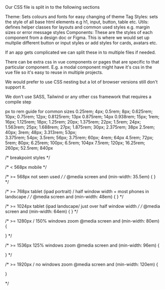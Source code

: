 Our CSS file is split in to the following sections

Theme: Sets colours and fonts for easy changing of theme
Tag Styles: sets the style of all base html elements e.g h1, input, button, table etc.
Utils: defines helper classes for layouts and common used styles e.g. margin sizes or error message styles
Components: These are the styles of each component from a design doc or Figma. This is where we would set up multplie different button or input
            styles or add styles for cards, avatars etc.

If an app gets complicated we can split these in to multiple files if needed.

There can be extra css in vue components or pages that are specific to that particular component. 
E.g. a modal component might have it's css in the vue file so it's easy to reuse in multiple projects.

We would prefer to use CSS nesting but a lot of browser versions still don't support it.

We don't use SASS, Tailwind or any other css framework that requires a compile step

px to rem guide for common sizes 
0.25rem; 4px; 
0.5rem;  8px; 
0.625rem; 10px; 
0.75rem; 12px;
0.8125rem; 13px
0.875rem; 14px
0.938rem; 15px; 
1rem; 16px;
1.125rem;  18px; 
1.25rem;  20px; 
1.375rem; 22px; 
1.5rem; 24px; 
1.563rem;  25px;
1.688rem; 27px; 
1.875rem; 30px;
2.375rem; 38px
2.5rem; 40px; 
3rem; 48px; 
3.313rem;  53px;  
3.375rem; 54px; 
3.5rem; 56px; 
3.75rem; 60px; 
4rem; 64px
4.5rem; 72px;
5rem;  80px; 
6.25rem; 100px;
6.5rem; 104px
7.5rem;  120px; 
16.25rem;   260px; 
52.5rem; 840px

/* breakpoint styles */

/* < 568px mobile */

/* >= 568px not seen used */
/* @media screen and (min-width: 35.5em) {
} */

/* >= 768px tablet (ipad portrait) / half window width + most phones in landscape */
/* @media screen and (min-width: 48em) 	{
} */

/* >= 1024px tablet (ipad landscape/ just over half window width */
/* @media screen and (min-width: 64em) {
} */

/* >= 1280px / 150% windows zoom 
@media screen and (min-width: 80em) {
  
}
*/

/* >= 1536px 125% windows zoom 
@media screen and (min-width: 96em) {

}
*/

/* >= 1920px / no windows zoom 
@media screen and (min-width: 120em) {
  
}

*/